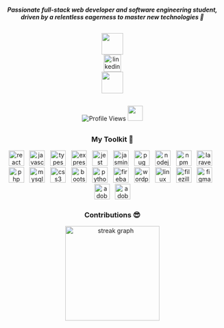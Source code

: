 <h5 align="center">
  Passionate full-stack web developer and software engineering student, driven by a relentless eagerness to master new technologies 💪
</h5>

##

<div align="center">
  <img height="50" src="https://media.tenor.com/L5Hp9bolcaAAAAAi/habbo-habbohotel.gif"  />
</div>
<div align="center">
  <a href="https://www.linkedin.com/in/mohamedkabel" target="_blank">
  <img src="https://img.shields.io/static/v1?message=LinkedIn&logo=linkedin&label=&color=0077B5&logoColor=white&labelColor=&style=for-the-badge" height="40" alt="linkedin logo - mohamedkabel"  />
  </a>
</div>
<div align="center">
  <img height="50" src="https://media.tenor.com/MUBfaK_k9O8AAAAj/habbo-habbohotel.gif"/>
</div>

##

<div align="center">
<img src="https://komarev.com/ghpvc/?username=xmkabel&color=blue&style=for-the-badge" alt="Profile Views">
  <img height="35" src="https://media.tenor.com/kyMt4Toyv1wAAAAi/emoji-emojis.gif"/>
</div>

##

<h3 align="center">My Toolkit 🧰</h3>

<div align="center">
  <img src="https://img.shields.io/badge/React-61DAFB?logo=react&logoColor=black&style=for-the-badge" height="36" alt="react logo"  />
  <img width="5" />
  <img src="https://img.shields.io/badge/JavaScript-F7DF1E?logo=javascript&logoColor=black&style=for-the-badge" height="36" alt="javascript logo"  />
  <img width="5" />
  <img src="https://img.shields.io/badge/TypeScript-3178C6?logo=typescript&logoColor=white&style=for-the-badge" height="36" alt="typescript logo"  />
  <img width="5" />
  <img src="https://img.shields.io/badge/Express-000000?logo=express&logoColor=white&style=for-the-badge" height="36" alt="express logo"  />
  <img width="5" />
  <img src="https://img.shields.io/badge/Jest-C21325?logo=jest&logoColor=white&style=for-the-badge" height="36" alt="jest logo"  />
  <img width="5" />
  <img src="https://img.shields.io/badge/Jasmine-8A4182?logo=jasmine&logoColor=white&style=for-the-badge" height="36" alt="jasmine logo"  />
  <img width="5" />
  <img src="https://img.shields.io/badge/Pug-A86454?logo=pug&logoColor=white&style=for-the-badge" height="36" alt="pug logo"  />
  <img width="5" />
  <img src="https://img.shields.io/badge/Node.js-339933?logo=nodedotjs&logoColor=white&style=for-the-badge" height="36" alt="nodejs logo"  />
  <img width="5" />
  <img src="https://img.shields.io/badge/npm-CB3837?logo=npm&logoColor=white&style=for-the-badge" height="36" alt="npm logo"  />
  <img width="5" />
  <img src="https://img.shields.io/badge/Laravel-FF2D20?logo=laravel&logoColor=white&style=for-the-badge" height="36" alt="laravel logo"  />
  <img width="5" />
  <img src="https://img.shields.io/badge/PHP-777BB4?logo=php&logoColor=black&style=for-the-badge" height="36" alt="php logo"  />
  <img width="5" />
  <img src="https://img.shields.io/badge/MySQL-4479A1?logo=mysql&logoColor=white&style=for-the-badge" height="36" alt="mysql logo"  />
  <img width="5" />
  <img src="https://img.shields.io/badge/CSS3-1572B6?logo=css3&logoColor=white&style=for-the-badge" height="36" alt="css3 logo"  />
  <img width="5" />
  <img src="https://img.shields.io/badge/Bootstrap-7952B3?logo=bootstrap&logoColor=white&style=for-the-badge" height="36" alt="bootstrap logo"  />
  <img width="5" />
  <img src="https://img.shields.io/badge/Python-3776AB?logo=python&logoColor=white&style=for-the-badge" height="36" alt="python logo"  />
  <img width="5" />
  <img src="https://img.shields.io/badge/Firebase-FFCA28?logo=firebase&logoColor=black&style=for-the-badge" height="36" alt="firebase logo"  />
  <img width="5" />
  <img src="https://img.shields.io/badge/WordPress-21759B?logo=wordpress&logoColor=white&style=for-the-badge" height="36" alt="wordpress logo"  />
  <img width="5" />
  <img src="https://img.shields.io/badge/Linux-FCC624?logo=linux&logoColor=black&style=for-the-badge" height="36" alt="linux logo"  />
  <img width="5" />
  <img src="https://img.shields.io/badge/FileZilla-BF0000?logo=filezilla&logoColor=white&style=for-the-badge" height="36" alt="filezilla logo"  />
  <img width="5" />
  <img src="https://img.shields.io/badge/Figma-F24E1E?logo=figma&logoColor=white&style=for-the-badge" height="36" alt="figma logo"  />
  <img width="5" />
  <img src="https://img.shields.io/badge/Adobe Photoshop-31A8FF?logo=adobephotoshop&logoColor=black&style=for-the-badge" height="36" alt="adobephotoshop logo"  />
  <img width="5" />
  <img src="https://img.shields.io/badge/Adobe Illustrator-FF9A00?logo=adobeillustrator&logoColor=black&style=for-the-badge" height="36" alt="adobeillustrator logo"  />
</div>

###

<h3 align="center">Contributions 😎</h3>

<div align="center">
  <img src="https://streak-stats.demolab.com?user=xmkabel&locale=en&mode=daily&theme=dark&hide_border=false&border_radius=5&order=3" height="220" alt="streak graph"  />
</div>

###
